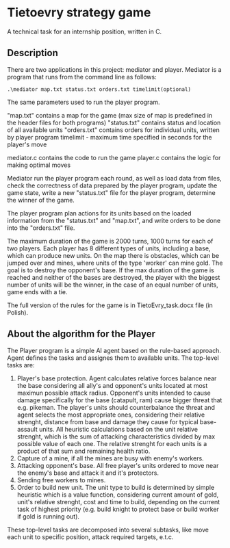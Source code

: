 # Tietoevry strategy game
A technical task for an internship position, written in C.
## Description
There are two applications in this project: mediator and player.
Mediator is a program that runs from the command line as follows:
```
.\mediator map.txt status.txt orders.txt timelimit(optional)
```
The same parameters used to run the player program.

"map.txt" contains a map for the game (max size of map is predefined in the header files for both programs)
"status.txt" contains status and location of all available units
"orders.txt" contains orders for individual units, written by player program
timelimit - maximum time specified in seconds for the player's move

mediator.c contains the code to run the game
player.c contains the logic for making optimal moves

Mediator run the player program each round, as well as load data from files, check the correctness of data prepared by the player program, update the game state, write a new "status.txt" file for the player program, determine the winner of the game.

The player program plan actions for its units based on the loaded information from the "status.txt" and "map.txt", and write orders to be done into the "orders.txt" file.

The maximum duration of the game is 2000 turns, 1000 turns for each of two players. 
Each player has 8 different types of units, including a base, which can produce new units. On the map there is obstacles, which can be jumped over and mines, where units of the type 'worker' can mine gold.
The goal is to destroy the opponent's base. If the max duration of the game is reached and neither of the bases are destroyed, the player with the biggest number of units will be the winner, in the case of an equal number of units, game ends with a tie.

The full version of the rules for the game is in TietoEvry_task.docx file (in Polish).

## About the algorithm for the Player
The Player program is a simple AI agent based on the rule-based approach. Agent defines the tasks and assignes them to available units. 
The top-level tasks are:
1. Player's base protection. Agent calculates relative forces balance near the base considering all ally's and opponent's units located at most maximun possible attack radius.
Opponent's units intended to cause damage specifically for the base (catapult, ram) cause bigger threat that e.g. pikeman. The player's units should counterbalance the threat and agent selects 
the most appropriate ones, considering their relative strenght, distance from base and damage they cause for typical base-assault units.
All heuristic calculations based on the unit relative strenght, which is the sum of attacking characteristics divided by max possible value of each one. The relative strenght for each units is a product of that sum and remaining health ratio.
2. Capture of a mine, if all the mines are busy with enemy's workers.
3. Attacking opponent's base. All free player's units ordered to move near the enemy's base and attack it and it's protectors.
4. Sending free workers to mines.
5. Order to build new unit. The unit type to build is determined by simple heuristic which is a value function, considering current amount of gold, unit's relative strenght, cost and time to build, depending on the current task of highest priority (e.g. build knight to protect base or build worker if gold is running out).

These top-level tasks are decomposed into several subtasks, like move each unit to specific position, attack required targets, e.t.c.


